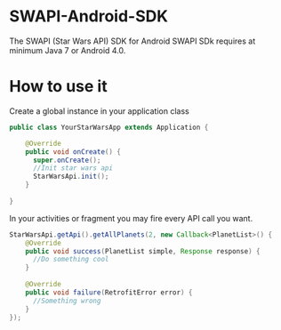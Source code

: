SWAPI-Android-SDK
=================

The SWAPI (Star Wars API) SDK for Android
SWAPI SDk requires at minimum Java 7 or Android 4.0.

How to use it
=============

Create a global instance in your application class
```java
public class YourStarWarsApp extends Application {

    @Override
    public void onCreate() {
      super.onCreate();
      //Init star wars api
      StarWarsApi.init();
    }
    
}
```
In your activities or fragment you may fire every API call you want.
```java
StarWarsApi.getApi().getAllPlanets(2, new Callback<PlanetList>() {
    @Override
    public void success(PlanetList simple, Response response) {
      //Do something cool
    }
    
    @Override
    public void failure(RetrofitError error) {
      //Something wrong
    }
});
```


